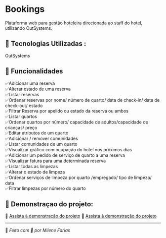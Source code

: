 # Bookings
Plataforma web para gestão hoteleira direcionada ao staff do hotel, utilizando OutSystems.
 
## 🚀 Tecnologias Utilizadas :    
OutSystems 

## 📌 Funcionalidades  
✅Adicionar uma reserva  
✅Alterar estado de uma reserva  
✅Listar reservas  
✅Ordenar reservas por nome/ número de quarto/ data de check-in/ data de check-out/ estado  
✅Filtrar Reserva por apelido ou estado da reserva ou ambos  
✅Listar quartos   
✅Ordenar quartos por número/ capacidade de adultos/capacidade de crianças/ preço  
✅Editar atributos de um quarto  
✅Adicionar / remover comunidades  
✅Listar comunidades de um quarto  
✅Visualizar gráfico com ocupação do hotel nos próximos dias  
✅Adicionar um pedido de serviço de quarto a uma reserva  
✅Visualizar fatura para uma determinada reserva  
✅Listar todas as limpezas  
✅Alterar o estado de limpeza  
✅Ordenar serviços de limpeza por quarto /empregado/ tipo de limpeza/ data  
✅Filtrar limpezas por número do quarto 

## 📸 Demonstraçao do projeto:

🎥 [Assista à demonstração do projeto](https://drive.google.com/file/d/1ABGQ9Ra-1aSz3H0He4BqnIUZlLrVWlpw/view?usp=drive_link) 
🎥 <a href="https://drive.google.com/file/d/1ABGQ9Ra-1aSz3H0He4BqnIUZlLrVWlpw/view?usp=drive_link" target="_blank">Assista à demonstração do projeto</a>



---  

🚀 _Feito com 💙 por Milene Farias_

